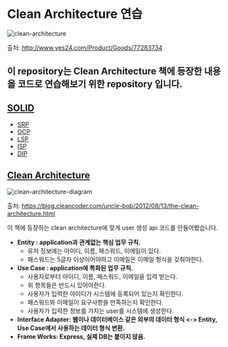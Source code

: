 # Clean Architecture 연습

![clean-architecture](http://image.yes24.com/goods/77283734/XL)

출처: http://www.yes24.com/Product/Goods/77283734

## 이 repository는 Clean Architecture 책에 등장한 내용을 코드로 연습해보기 위한 repository 입니다.

## [SOLID](https://github.com/jewook3617/clean-architecture-practice/tree/master/SOLID)

- [SRP](https://github.com/jewook3617/clean-architecture-practice/tree/master/SOLID/SRP)
- [OCP](https://github.com/jewook3617/clean-architecture-practice/tree/master/SOLID/OCP)
- [LSP](https://github.com/jewook3617/clean-architecture-practice/tree/master/SOLID/LSP)
- [ISP](https://github.com/jewook3617/clean-architecture-practice/tree/master/SOLID/ISP)
- [DIP](https://github.com/jewook3617/clean-architecture-practice/tree/master/SOLID/DIP)

## [Clean Architecture](https://github.com/jewook3617/clean-architecture-practice/tree/master/SOLID)

![clean-architecture-diagram](https://blog.cleancoder.com/uncle-bob/images/2012-08-13-the-clean-architecture/CleanArchitecture.jpg)

출처: https://blog.cleancoder.com/uncle-bob/2012/08/13/the-clean-architecture.html

이 책에 등장하는 clean architecture에 맞게 user 생성 api 코드를 만들어봤습니다.

- **Entity : application과 관계없는 핵심 업무 규칙.**
  - 유저 정보에는 아이디, 이름, 패스워드, 이메일이 있다.
  - 패스워드는 5글자 이상이어야하고 이메일은 이메일 형식을 갖춰야한다.
- **Use Case : application에 특화된 업무 규칙.**
  - 사용자로부터 아이디, 이름, 패스워드, 이메일을 입력 받는다.
  - 위 항목들은 반드시 있어야한다.
  - 사용자가 입력한 아이디가 시스템에 등록되어 있는지 확인한다.
  - 패스워드와 이메일이 요구사항을 만족하는지 확인한다.
  - 사용자가 입력한 정보를 가지는 user를 시스템에 생성한다.
- **Interface Adapter: 웹이나 데이터베이스 같은 외부의 데이터 형식 <-> Entity, Use Case에서 사용하는 데이터 형식 변환.**
- **Frame Works: Express, 실제 DB는 붙이지 않음.**
